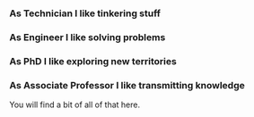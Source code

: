 ### As Technician I like tinkering stuff
### As Engineer I like solving problems
### As PhD I like exploring new territories
### As Associate Professor I like transmitting knowledge

You will find a bit of all of that here.
